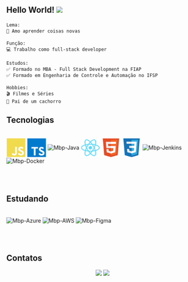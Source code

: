 ## Hello World! <img src="https://media.giphy.com/media/hvRJCLFzcasrR4ia7z/giphy.gif" width="25px">

```
Lema:
📖 Amo aprender coisas novas

Função:
💻 Trabalho como full-stack developer

Estudos:
✅ Formado no MBA - Full Stack Development na FIAP
✅ Formado em Engenharia de Controle e Automação no IFSP

Hobbies:
🎬 Filmes e Séries
🐶 Pai de um cachorro

```

<h2 align="left">Tecnologias </h2>
<div style="display: inline_block"><br>
  <img align="center" alt="Mbp-Js" height="50" width="50" src="https://raw.githubusercontent.com/devicons/devicon/master/icons/javascript/javascript-plain.svg">
  <img align="center" alt="Mbp-Ts" height="50" width="50" src="https://raw.githubusercontent.com/devicons/devicon/master/icons/typescript/typescript-plain.svg">
  <img align="center" alt="Mbp-Java" height="50" width="50" src="https://cdn.jsdelivr.net/gh/devicons/devicon/icons/java/java-original.svg">
  <img align="center" alt="Mbp-React" height="50" width="50" src="https://raw.githubusercontent.com/devicons/devicon/master/icons/react/react-original.svg">
  <img align="center" alt="Mbp-HTML" height="50" width="50" src="https://raw.githubusercontent.com/devicons/devicon/master/icons/html5/html5-original.svg">
  <img align="center" alt="Mbp-CSS" height="50" width="50" src="https://raw.githubusercontent.com/devicons/devicon/master/icons/css3/css3-original.svg">
  <img align="center" alt="Mbp-Jenkins" height="50" width="50"  src="https://cdn.jsdelivr.net/gh/devicons/devicon/icons/jenkins/jenkins-original.svg">
  <img align="center" alt="Mbp-Docker" height="50" width="50" src="https://cdn.jsdelivr.net/gh/devicons/devicon/icons/docker/docker-original.svg">
</div>

<br><br>

<h2 align="left">Estudando </h2>
<div style="display: inline_block"><br>
  <img align="center" alt="Mbp-Azure" height="50" width="50"src="https://cdn.jsdelivr.net/gh/devicons/devicon/icons/azure/azure-original-wordmark.svg">
  <img align="center" alt="Mbp-AWS" height="50" width="50"src="https://cdn.jsdelivr.net/gh/devicons/devicon/icons/amazonwebservices/amazonwebservices-plain-wordmark.svg">
  <img align="center" alt="Mbp-Figma" height="50" width="50" src="https://cdn.jsdelivr.net/gh/devicons/devicon/icons/figma/figma-original.svg" >
</div>
 
<br><br>

<h2 align="left">Contatos</h2>
<div align="center">
 <a href="https://www.linkedin.com/in/marcos-parrotto" target="_blank"><img src="https://img.shields.io/badge/-LinkedIn-%230077B5?style=for-the-badge&logo=linkedin&logoColor=white" target="_blank"></a> 
  <a href = "mailto:marcosparrotto@gmail.com"><img src="https://img.shields.io/badge/-Gmail-%23333?style=for-the-badge&logo=gmail&logoColor=red" target="_blank"></a>
</div>
